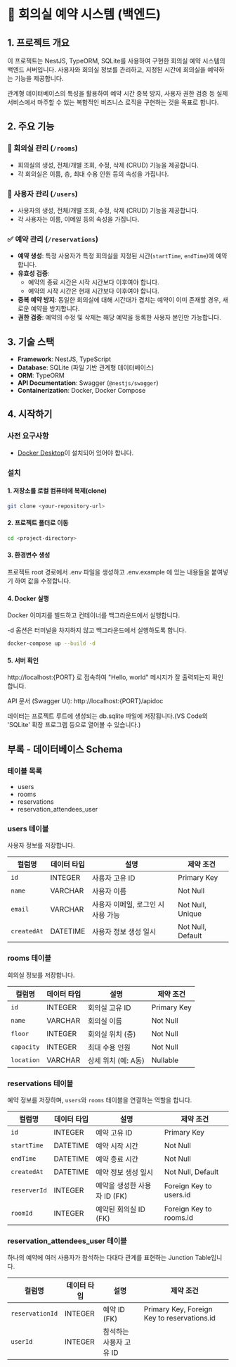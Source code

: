 # 📅 회의실 예약 시스템 (백엔드)

## 1. 프로젝트 개요

이 프로젝트는 NestJS, TypeORM, SQLite를 사용하여 구현한 회의실 예약 시스템의 백엔드 서버입니다. 사용자와 회의실 정보를 관리하고, 지정된 시간에 회의실을 예약하는 기능을 제공합니다.

관계형 데이터베이스의 특성을 활용하여 예약 시간 중복 방지, 사용자 권한 검증 등 실제 서비스에서 마주할 수 있는 복합적인 비즈니스 로직을 구현하는 것을 목표로 합니다.

## 2. 주요 기능

### 🏢 회의실 관리 (`/rooms`)

- 회의실의 생성, 전체/개별 조회, 수정, 삭제 (CRUD) 기능을 제공합니다.
- 각 회의실은 이름, 층, 최대 수용 인원 등의 속성을 가집니다.

### 👤 사용자 관리 (`/users`)

- 사용자의 생성, 전체/개별 조회, 수정, 삭제 (CRUD) 기능을 제공합니다.
- 각 사용자는 이름, 이메일 등의 속성을 가집니다.

### ✅ 예약 관리 (`/reservations`)

- **예약 생성**: 특정 사용자가 특정 회의실을 지정된 시간(`startTime`, `endTime`)에 예약합니다.
- **유효성 검증**:
  - 예약의 종료 시간은 시작 시간보다 이후여야 합니다.
  - 예약의 시작 시간은 현재 시간보다 이후여야 합니다.
- **중복 예약 방지**: 동일한 회의실에 대해 시간대가 겹치는 예약이 이미 존재할 경우, 새로운 예약을 방지합니다.
- **권한 검증**: 예약의 수정 및 삭제는 해당 예약을 등록한 사용자 본인만 가능합니다.

## 3. 기술 스택

- **Framework**: NestJS, TypeScript
- **Database**: SQLite (파일 기반 관계형 데이터베이스)
- **ORM**: TypeORM
- **API Documentation**: Swagger (`@nestjs/swagger`)
- **Containerization**: Docker, Docker Compose

## 4. 시작하기

### 사전 요구사항

- [Docker Desktop](https://www.docker.com/products/docker-desktop/)이 설치되어 있어야 합니다.

### 설치

#### 1. 저장소를 로컬 컴퓨터에 복제(clone)

```bash
git clone <your-repository-url>
```

#### 2. 프로젝트 폴더로 이동

```bash
cd <project-directory>
```

#### 3. 환경변수 생성

프로젝트 root 경로에서 .env 파일을 생성하고 .env.example 에 있는 내용들을 붙여넣기 하여 값을 수정합니다.

#### 4. Docker 실행

Docker 이미지를 빌드하고 컨테이너를 백그라운드에서 실행합니다.

-d 옵션은 터미널을 차지하지 않고 백그라운드에서 실행하도록 합니다.

```bash
docker-compose up --build -d
```

#### 5. 서버 확인

http://localhost:{PORT} 로 접속하여 "Hello, world" 메시지가 잘 출력되는지 확인합니다.

API 문서 (Swagger UI): http://localhost:{PORT}/apidoc

데이터는 프로젝트 루트에 생성되는 db.sqlite 파일에 저장됩니다.(VS Code의 'SQLite' 확장 프로그램 등으로 열어볼 수 있습니다.)

## 부록 - 데이터베이스 Schema

### 테이블 목록

- users
- rooms
- reservations
- reservation_attendees_user

### **users 테이블**

사용자 정보를 저장합니다.

| 컬럼명      | 데이터 타입 | 설명                               | 제약 조건         |
| ----------- | ----------- | ---------------------------------- | ----------------- |
| `id`        | INTEGER     | 사용자 고유 ID                     | Primary Key       |
| `name`      | VARCHAR     | 사용자 이름                        | Not Null          |
| `email`     | VARCHAR     | 사용자 이메일, 로그인 시 사용 가능 | Not Null, Unique  |
| `createdAt` | DATETIME    | 사용자 정보 생성 일시              | Not Null, Default |

### **rooms 테이블**

회의실 정보를 저장합니다.

| 컬럼명     | 데이터 타입 | 설명                | 제약 조건   |
| ---------- | ----------- | ------------------- | ----------- |
| `id`       | INTEGER     | 회의실 고유 ID      | Primary Key |
| `name`     | VARCHAR     | 회의실 이름         | Not Null    |
| `floor`    | INTEGER     | 회의실 위치 (층)    | Not Null    |
| `capacity` | INTEGER     | 최대 수용 인원      | Not Null    |
| `location` | VARCHAR     | 상세 위치 (예: A동) | Nullable    |

### **reservations 테이블**

예약 정보를 저장하며, `users`와 `rooms` 테이블을 연결하는 역할을 합니다.

| 컬럼명       | 데이터 타입 | 설명                         | 제약 조건               |
| ------------ | ----------- | ---------------------------- | ----------------------- |
| `id`         | INTEGER     | 예약 고유 ID                 | Primary Key             |
| `startTime`  | DATETIME    | 예약 시작 시간               | Not Null                |
| `endTime`    | DATETIME    | 예약 종료 시간               | Not Null                |
| `createdAt`  | DATETIME    | 예약 정보 생성 일시          | Not Null, Default       |
| `reserverId` | INTEGER     | 예약을 생성한 사용자 ID (FK) | Foreign Key to users.id |
| `roomId`     | INTEGER     | 예약된 회의실 ID (FK)        | Foreign Key to rooms.id |

### **reservation_attendees_user 테이블**

하나의 예약에 여러 사용자가 참석하는 다대다 관계를 표현하는 Junction Table입니다.

| 컬럼명          | 데이터 타입 | 설명                    | 제약 조건                                   |
| --------------- | ----------- | ----------------------- | ------------------------------------------- |
| `reservationId` | INTEGER     | 예약 ID (FK)            | Primary Key, Foreign Key to reservations.id |
| `userId`        | INTEGER     | 참석하는 사용자 고유 ID |
